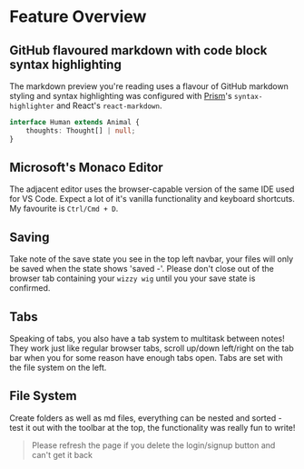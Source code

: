 # Feature Overview

## GitHub flavoured markdown with code block syntax highlighting
The markdown preview you're reading uses a flavour of GitHub markdown styling and syntax highlighting was configured with [Prism](#)'s `syntax-highlighter` and React's `react-markdown`.

```ts
interface Human extends Animal {
	thoughts: Thought[] | null;
}
```

## Microsoft's Monaco Editor
The adjacent editor uses the browser-capable version of the same IDE used for VS Code. Expect a lot of it's vanilla functionality and keyboard shortcuts. My favourite is `Ctrl/Cmd + D`.

## Saving
Take note of the save state you see in the top left navbar, your files will only be saved when the state shows 'saved -'. Please don't close out of the browser tab containing your `wizzy wig` until you your save state is confirmed. 

## Tabs
Speaking of tabs, you also have a tab system to multitask between notes! They work just like regular browser tabs, scroll up/down left/right on the tab bar when you for some reason have enough tabs open. Tabs are set with the file system on the left. 

## File System
Create folders as well as md files, everything can be nested and sorted - test it out with the toolbar at the top, the functionality was really fun to write!
> Please refresh the page if you delete the login/signup button and can't get it back
